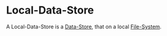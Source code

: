 # Local-Data-Store

A Local-Data-Store is a [Data-Store](9000016.md), that on a local [File-System](9000025.md).
